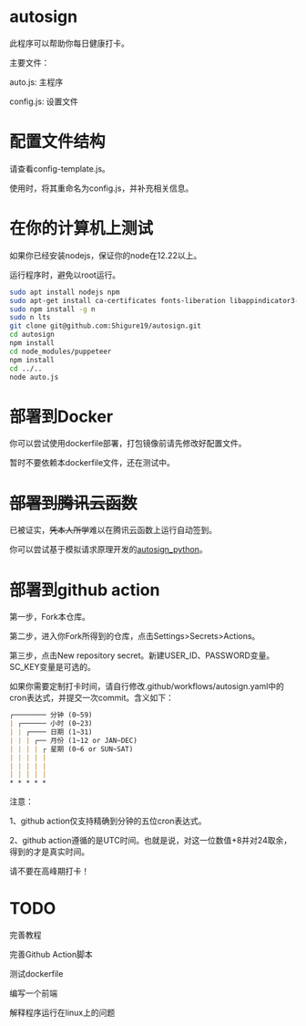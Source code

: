 # autosign

此程序可以帮助你每日健康打卡。

主要文件：

auto.js: 主程序

config.js: 设置文件

# 配置文件结构
请查看config-template.js。

使用时，将其重命名为config.js，并补充相关信息。

# 在你的计算机上测试

如果你已经安装nodejs，保证你的node在12.22以上。

运行程序时，避免以root运行。
```bash
sudo apt install nodejs npm
sudo apt-get install ca-certificates fonts-liberation libappindicator3-1 libasound2 libatk-bridge2.0-0 libatk1.0-0 libc6 libcairo2 libcups2 libdbus-1-3 libexpat1 libfontconfig1 libgbm1 libgcc1 libglib2.0-0 libgtk-3-0 libnspr4 libnss3 libpango-1.0-0 libpangocairo-1.0-0 libstdc++6 libx11-6 libx11-xcb1 libxcb1 libxcomposite1 libxcursor1 libxdamage1 libxext6 libxfixes3 libxi6 libxrandr2 libxrender1 libxss1 libxtst6 lsb-release wget xdg-utils -y
sudo npm install -g n
sudo n lts
git clone git@github.com:Shigure19/autosign.git
cd autosign
npm install
cd node_modules/puppeteer
npm install
cd ../..
node auto.js
```

# 部署到Docker

你可以尝试使用dockerfile部署，打包镜像前请先修改好配置文件。

暂时不要依赖本dockerfile文件，还在测试中。

# <s>部署到腾讯云函数</s>

已被证实，<s>凭本人所学</s>难以在腾讯云函数上运行自动签到。

你可以尝试基于模拟请求原理开发的[autosign_python](https://github.com/Shigure19/autosign_python)。

# 部署到github action

第一步，Fork本仓库。

第二步，进入你Fork所得到的仓库，点击Settings>Secrets>Actions。

第三步，点击New repository secret。新建USER_ID、PASSWORD变量。SC_KEY变量是可选的。

如果你需要定制打卡时间，请自行修改.github/workflows/autosign.yaml中的cron表达式，并提交一次commit。含义如下：
```markdown
┌──────── 分钟 (0~59)
| ┌────── 小时 (0~23)
| | ┌──── 日期 (1~31)
| | | ┌── 月份 (1~12 or JAN~DEC)
| | | | ┌ 星期 (0~6 or SUN~SAT)
| | | | |
| | | | |
| | | | |
* * * * *
```
注意：

1、github action仅支持精确到分钟的五位cron表达式。

2、github action遵循的是UTC时间。也就是说，对这一位数值+8并对24取余，得到的才是真实时间。

请不要在高峰期打卡！
# TODO
完善教程

完善Github Action脚本

测试dockerfile

编写一个前端

解释程序运行在linux上的问题